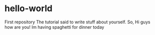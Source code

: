 # hello-world
First repository
The tutorial said to write stuff about yourself. So, Hi guys how are you!
Im having spaghetti for dinner today 